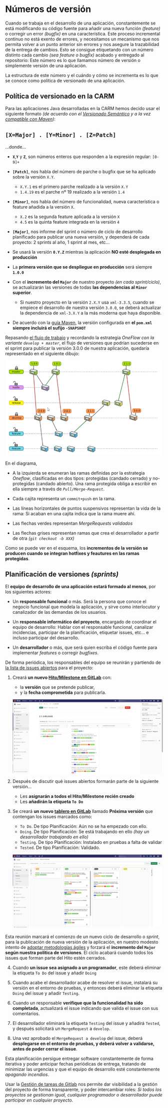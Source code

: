 # Números de versión

Cuando se trabaja en el desarrollo de una aplicación, constantemente se está modificando su código fuente para
añadir una nueva función *(feature)* o corregir un error *(bugfix)* en una característica. Este proceso incremental continuo
no está exento de errores, y necesitamos un mecanismo que nos permita volver a un punto anterior sin errores y 
nos asegure la trazabilidad de la entrega de cambios.
Esto se consigue etiquetando con un número distinto cada cambio *(sea feature o bugfix)* acabado y
entregado al repositorio: Este número es lo que llamamos número de versión o simplemente versión de una aplicación.

La estructura de este número y el cuándo y cómo se incrementa es lo que se conoce como política de versionado de una aplicación.


## Política de versionado en la CARM

Para las aplicaciones Java desarrolladas en la CARM hemos decido usar el siguiente formato
*(de acuerdo con el [Versionado Semántico](https://semver.org/lang/es/) y a la vez [compatible con Maven](https://github.com/kosme10/standards/wiki/Politicas-de-versionado))*:

<h2 style="center"><code>[X=Major] . [Y=Minor] . [Z=Patch]</code></h2>

...donde...

* **```X```**,**```Y```** y **```Z```**, son números enteros que responden a la expresión regular: ```[0-9]+```
 
* **```[Patch]```**, nos habla del número de parche o bugfix que se ha aplicado sobre la versión ```X.Y```.

	* ```X.Y.1``` es el primero parche realizado a la versión ```X.Y```
	* ```1.4.19``` es el parche nº 19 realizado a la versión ```1.4```
	
* **```[Minor]```**, nos habla del número de funcionalidad, nueva característica o feature añadida a la versión ```X```.

	* ```X.2``` es la segunda feature aplicada a la versión ```X```
	* ```4.5``` es la quinta feature integrada en la versión ```4```

* **```[Major]```**, nos informe del sprint o número de ciclo de desarrollo planificado para publicar una nueva versión, y dependerá de cada proyecto: 2 sprints al año, 1 sprint al mes, etc...

* Se usará la versión **```0.Y.Z```** mientras la aplicación **NO esté desplegada en producción**

* La **primera versión que se despliegue en producción** será siempre **```1.0.0```**

* Con el **incremento del ```Major```** de nuestro proyecto *(en cada sprint/ciclo)*, se actualizarán las versiones de todas **las dependencias al ```Minor``` superior**.

	* Si nuestro proyecto en la versión ```2.X.Y``` usa ```xml-3.3.5```, cuando se empiece el desarrollo de nuestra versión ```3.0.0```, se deberá actualizar la dependencia de ```xml-3.X.Y``` a la más moderna que haya disponible.


* De acuerdo con la [guía Maven](Guia-Maven.md), la versión configurada en **el ```pom.xml``` siempre incluirá el sufijo ```-SNAPSHOT```**


Repasando [el flujo de trabajo](Guia-Workflow.md) y recordando la estrategia *OneFlow con la variante ```develop + master```*, 
el flujo de versiones que podrían sucederse en el sprint para publicar la versión 3.0.0 de nuestra aplicación, quedaría 
representado en el siguiente dibujo:

![Esquema](imagenes/GuiaVersiones-001.png)

En el diagrama, 

* A la izquierda se enumeran las ramas definidas por la estrategia *Oneflow*, clasificadas en dos tipos: protegidas (candado cerrado) y no-protegidas (candado abierto). Una rama protegida obliga a escribir en ella siempre a través de *```Pull/Merge-Request```*.

* Cada cajita representa un ```commit+push``` en la rama.

* Las líneas horizontales de puntos suspensivos representan la vida de la rama: Si acaban en una cajita indica que la rama muere ahí.

* Las flechas verdes representan *MergeRequests validados*

* Las flechas grises representan ramas que crea el desarrollador a partir de otra *(```git checkout -b XXX```)*


Como se puede ver en el esquema, los **incrementos de la versión se producen cuando 
se integran hotfixes y feautures en las ramas protegidas**.


## Planificación de versiones *(sprints)*

El **equipo de desarrollo de una aplicación estará formado al menos**, por los siguientes actores:

* Un **responsable funcional** o más. Será la persona que conoce el negocio funcional que modela la aplicación, y sirve como interlocutor y canalizador de las demandas de los usuarios.

* Un **responsable informático del proyecto**, encargado de coordinar el equipo de desarrollo: Hablar con el responsable funcional, canalizar incidencias, participar de la planificación, etiquetar issues, etc... e incluso participar del desarrollo.

* Un **desarrollador** o más, que será quien escriba el código fuente para implementar *features* o corregir *bugfixes*.


De forma periódica, los responsables del equipo se reunirán y partiendo de [la lista de issues abiertos](Guia-Issues.md) para el proyecto:

1. Creará **un nuevo [Hito/Milestone en GitLab](https://docs.gitlab.com/ee/user/project/milestones/)** con:
	* la **versión** que se pretende publicar, 
	* y la **fecha comprometida** para publicarla.
	
	![Foto milestone](imagenes/GuiaVersiones-002.png)

2. Después de discutir qué issues abiertos formarán parte de la siguiente versión...
	* Les **asignarán a todos el Hito/Milestone recién creado**
	* Les **añadirán la etiqueta ```To Do```**
	
3. Se creará **un nuevo [tablero en GitLab](https://about.gitlab.com/stages-devops-lifecycle/issueboard/)** llamado **Próxima versión** que contengan los issues marcados como: 
	* ```To Do```. De tipo Planificación: Aún no se ha empezado con ello.
	* ```Doing```. De tipo Planificación: Se está trabajando en ello *(hay un desarrollador trabajando en ello)*
	* ```Testing```. De tipo Planificación: Instalado en pruebas a falta de validar
	* ```Tested```. De tipo Planificación: Validado.

	![Foto tablero](imagenes/GuiaVersiones-003.png)

Esta reunión marcará el comienzo de un nuevo ciclo de desarrollo o *sprint*, para la publicación de nueva versión de la aplicación, 
en nuestro modesto intento de [adoptar metodologías ágiles](https://samuelcasanova.com/category/scrum/) 
y forzará el **incremento del ```Major``` según nuestra política de versiones**. El ciclo acabará cuando todos los issues que 
forman parte del Hito estén cerrados.

4. Cuando **un issue sea asignado a un programador**, este deberá eliminar la etiqueta ```To Do``` del issue y añadir ```Doing```

5. Cuando acabe el desarrollador acabe de resolver el issue, instalará su versión en el entorno de pruebas, y entonces deberá eliminar la etiqueta ```Doing``` del issue y añadir ```Testing```.

6. Cuando un responsable **verifique que la funcionalidad ha sido completada**, actualizará el issue indicando que valida el issue con sus comentarios.

7. El desarrollador eliminará la etiqueta ```Testing``` del issue y añadirá ```Tested```, y después solicitará un ```MergeRequest``` a ```develop```.
	
8. Una vez aprobado el ```MergeRequest a develop``` del issue, deberá **desplegarse en el entorno de pruebas, y deberá volver a validarse, antes de poder cerrar el issue**.


Esta planificación persigue entregar software constantemente de forma iterativa y poder anticipar fechas periódicas de entrega, tratando
de minimizar las urgencias y que el equipo de desarrollo esté constantemente *apagando incendios*. 

Usar la [Gestión de tareas de Gitlab](https://artansoft.com/2017/11/gestion-de-tareas-gitlab/)
nos permite dar visibilidad a la gestión del proyecto de forma transparente, y poder intercambiar roles: *Si todos los proyectos
se gestionan igual, cualquier programador o desarrollador puede participar en cualquier proyecto*.













